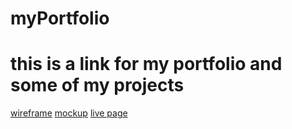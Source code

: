 # myPortfolio
# this is a link for my portfolio and some of my projects
[wireframe](https://www.figma.com/file/0NgkPy4CMdUNLlLRiDZBK3/WireFrameP?type=design&node-id=0-1&mode=design&t=hiLe2vH2SkeCGNuN-0)
[mockup](https://www.figma.com/file/M26ivLCOm0eZyi6vt5lbCn/mockup?type=design&node-id=0-1&mode=design&t=0rQMRMNYRNliShn6-0)
[live page](https://mothana404.github.io/myPortfolio/)
